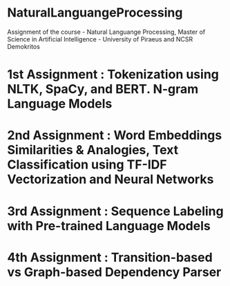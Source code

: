# NaturalLanguangeProcessing

Assignment of the course - Natural Languange Processing, Master of Science in Artificial Intelligence - University of Piraeus and NCSR Demokritos

# 1st Assignment : Tokenization using NLTK, SpaCy, and BERT.  N-gram Language Models

# 2nd Assignment : Word Embeddings Similarities & Analogies, Text Classification using TF-IDF Vectorization and Neural Networks

# 3rd Assignment : Sequence Labeling with Pre-trained Language Models

# 4th Assignment : Transition-based vs Graph-based Dependency Parser
